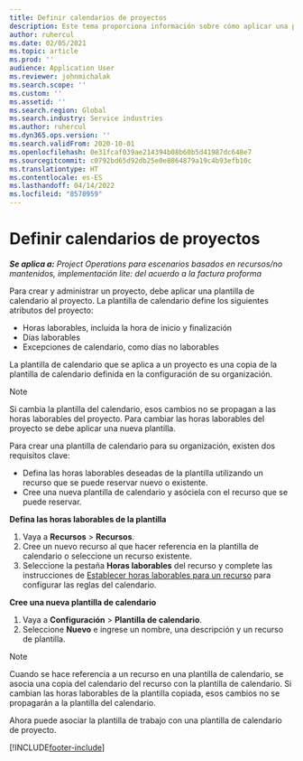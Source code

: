 ```yaml
---
title: Definir calendarios de proyectos
description: Este tema proporciona información sobre cómo aplicar una plantilla de calendario a un proyecto para realizar un seguimiento de la programación del proyecto.
author: ruhercul
ms.date: 02/05/2021
ms.topic: article
ms.prod: ''
audience: Application User
ms.reviewer: johnmichalak
ms.search.scope: ''
ms.custom: ''
ms.assetid: ''
ms.search.region: Global
ms.search.industry: Service industries
ms.author: ruhercul
ms.dyn365.ops.version: ''
ms.search.validFrom: 2020-10-01
ms.openlocfilehash: 0e31fcaf039ae214394b08b60b5d41987dc648e7
ms.sourcegitcommit: c0792bd65d92db25e0e8864879a19c4b93efb10c
ms.translationtype: HT
ms.contentlocale: es-ES
ms.lasthandoff: 04/14/2022
ms.locfileid: "8578959"
---
```

# <a name="define-project-calendars"></a>Definir calendarios de proyectos

_**Se aplica a:** Project Operations para escenarios basados en recursos/no mantenidos, implementación lite: del acuerdo a la factura proforma_

Para crear y administrar un proyecto, debe aplicar una plantilla de calendario al proyecto. La plantilla de calendario define los siguientes atributos del proyecto:

- Horas laborables, incluida la hora de inicio y finalización
- Días laborables
- Excepciones de calendario, como días no laborables

La plantilla de calendario que se aplica a un proyecto es una copia de la plantilla de calendario definida en la configuración de su organización.

> [!NOTE]
> Si cambia la plantilla del calendario, esos cambios no se propagan a las horas laborables del proyecto. Para cambiar las horas laborables del proyecto se debe aplicar una nueva plantilla.

Para crear una plantilla de calendario para su organización, existen dos requisitos clave:

- Defina las horas laborables deseadas de la plantilla utilizando un recurso que se puede reservar nuevo o existente.
- Cree una nueva plantilla de calendario y asóciela con el recurso que se puede reservar.

**Defina las horas laborables de la plantilla**

1. Vaya a **Recursos** \> **Recursos**.
2. Cree un nuevo recurso al que hacer referencia en la plantilla de calendario o seleccione un recurso existente.
3. Seleccione la pestaña **Horas laborables** del recurso y complete las instrucciones de [Establecer horas laborables para un recurso](/dynamics365/field-service/set-work-hours-resource) para configurar las reglas del calendario.

**Cree una nueva plantilla de calendario**

1. Vaya a **Configuración** \> **Plantilla de calendario**.
2. Seleccione **Nuevo** e ingrese un nombre, una descripción y un recurso de plantilla.

> [!NOTE]
> Cuando se hace referencia a un recurso en una plantilla de calendario, se asocia una copia del calendario del recurso con la plantilla de calendario. Si cambian las horas laborables de la plantilla copiada, esos cambios no se propagarán a la plantilla del calendario.

Ahora puede asociar la plantilla de trabajo con una plantilla de calendario de proyecto.


[!INCLUDE[footer-include](../includes/footer-banner.md)]

